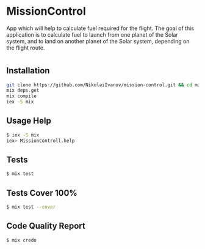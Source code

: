 # MissionControl

App which will help to calculate fuel required for the flight. The goal of this application is to calculate fuel to launch from one planet of the Solar system, and to land on another planet of the Solar system, depending on the flight route.

#


## Installation
```bash
git clone https://github.com/NikolaiIvanov/mission-control.git && cd mission-control
mix deps.get
mix compile
iex -S mix
```

## Usage Help
```bash
$ iex -S mix
iex> MissionControll.help
```

## Tests
```bash
$ mix test
```

## Tests Cover 100%
```bash
$ mix test --cover
```

## Code Quality Report
```bash
$ mix credo
```